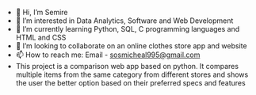- 👋 Hi, I’m Semire
- 👀 I’m interested in Data Analytics, Software and Web Development
- 🌱 I’m currently learning Python, SQL, C programming languages and HTML and CSS
- 💞️ I’m looking to collaborate on an online clothes store app and website
- 📫 How to reach me: Email - sosmicheal995@gmail.com
- This project is a comparison web app based on python. It compares multiple items from the same category from different stores and shows the user the better option based on their preferred specs and features

<!---
daMic995/daMic995 is a ✨ special ✨ repository because its `README.md` (this file) appears on your GitHub profile.
You can click the Preview link to take a look at your changes.
--->
